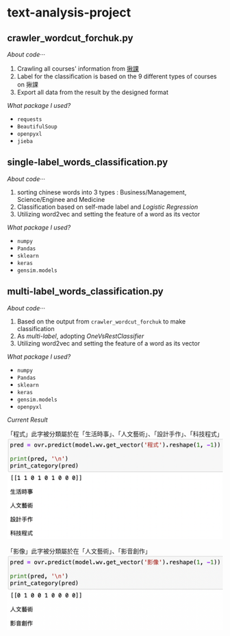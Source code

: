 # text-analysis-project

## crawler_wordcut_forchuk.py

*About code···*

1. Crawling all courses' information from [揪課](https://trevi.ctld.ncku.edu.tw/site/trevi_list)
2. Label for the classification is based on the 9 different types of courses on 揪課
3. Export all data from the result by the designed format

*What package I used?*

- `requests`
- `BeautifulSoup`
- `openpyxl`
- `jieba`

## single-label_words_classification.py

*About code···*

1. sorting chinese words into 3 types : Business/Management, Science/Enginee and Medicine
2. Classification based on self-made label and *Logistic Regression*
3. Utilizing word2vec and setting the feature of a word as its vector

*What package I used?*

- `numpy`
- `Pandas`
- `sklearn`
- `keras`
- `gensim.models`

## multi-label_words_classification.py

*About code···*

1. Based on the output from `crawler_wordcut_forchuk` to make classification
2. As *multi-label*, adopting *OneVsRestClassifier*
3. Utilizing word2vec and setting the feature of a word as its vector

*What package I used?*

- `numpy`
- `Pandas`
- `sklearn`
- `keras`
- `gensim.models`
- `openpyxl`

*Current Result*

「程式」此字被分類屬於在「生活時事」、「人文藝術」、「設計手作」、「科技程式」
![image](current_result_01.png)

「影像」此字被分類屬於在「人文藝術」、「影音創作」
![image](current_result_02.png)
